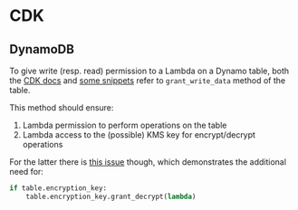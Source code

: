 # CDK

## DynamoDB

To give write (resp. read) permission to a Lambda on a Dynamo table, both the [CDK docs](https://docs.aws.amazon.com/cdk/api/latest/python/aws_cdk.aws_dynamodb/Table.html#aws_cdk.aws_dynamodb.Table.grant_write_data) and [some snippets](https://github.com/aws-samples/aws-cdk-examples/blob/master/python/dynamodb-lambda/dynamodb_lambda/dynamodb_lambda_stack.py) refer to `grant_write_data` method of the table.

This method should ensure:

1. Lambda permission to perform operations on the table
2. Lambda access to the (possible) KMS key for encrypt/decrypt operations

For the latter there is [this issue](https://github.com/aws/aws-cdk/issues/10010) though, which demonstrates the additional need for:

```python
if table.encryption_key:
    table.encryption_key.grant_decrypt(lambda)
```
